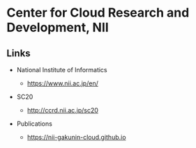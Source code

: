 # Center for Cloud Research and Development, NII

## Links
- National Institute of Informatics
  - https://www.nii.ac.jp/en/
  
- SC20
  - http://ccrd.nii.ac.jp/sc20

- Publications
  - https://nii-gakunin-cloud.github.io
